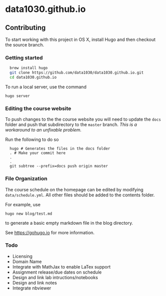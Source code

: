 # data1030.github.io

## Contributing
To start working with this project in OS X, install Hugo and then checkout the source branch.

### Getting started
```bash
  brew install hugo
  git clone https://github.com/data1030/data1030.github.io.git
  cd data1030.github.io
```

To run a local server, use the command

```
hugo server
```

### Editing the course website
To push changes to the the course website you will need to update the `docs` folder and push that subdirectory to
the `master` branch. *This is a workaround to an unfixable problem.*

Run the following to do so
```
  hugo # Generates the files in the docs folder
  . # Make your commit here
  .
  .
  git subtree --prefix=docs push origin master
```

### File Organization

The course schedule on the homepage can be edited by modifying `data/schedule.yml`.
All other files should be added to the contents folder.

For example, use

```
hugo new blog/test.md
```

to generate a basic empty markdown file in the blog directory.

See https://gohugo.io for more information.


### Todo

* Licensing
* Domain Name
* Integrate with MathJax to enable LaTex support
* Assignment release/due dates on schedule
* Design and link lab intructions/notebooks
* Design and link notes
* Integrate nbviewer


  
